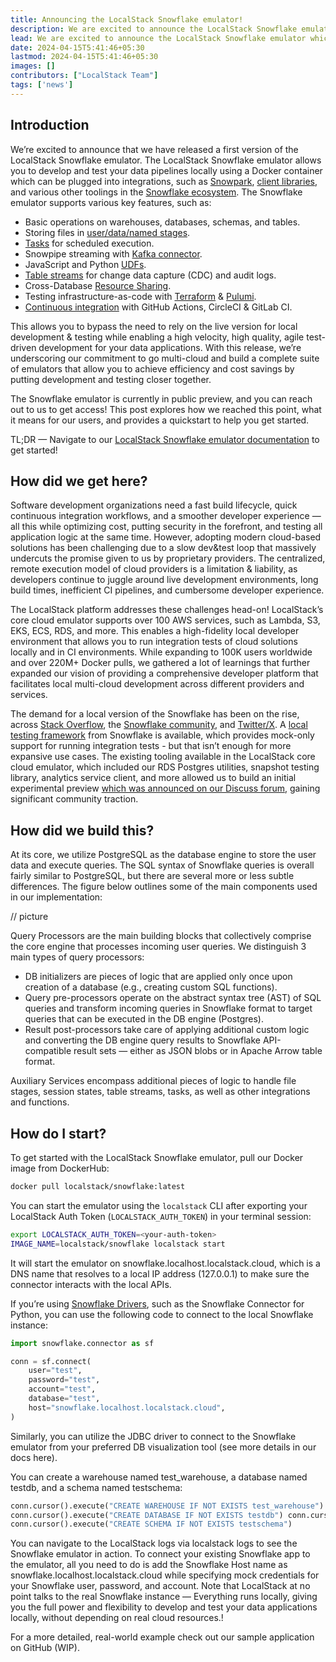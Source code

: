 ```yaml
---
title: Announcing the LocalStack Snowflake emulator!
description: We are excited to announce the LocalStack Snowflake emulator which enables a high-fidelity, fully local Snowflake experience to develop & test your data pipelines.
lead: We are excited to announce the LocalStack Snowflake emulator which enables a high-fidelity, fully local Snowflake experience to develop & test your data pipelines.
date: 2024-04-15T5:41:46+05:30
lastmod: 2024-04-15T5:41:46+05:30
images: []
contributors: ["LocalStack Team"]
tags: ['news']
---
```


## Introduction

We’re excited to announce that we have released a first version of the LocalStack Snowflake emulator. The LocalStack Snowflake emulator allows you to develop and test your data pipelines locally using a Docker container which can be plugged into integrations, such as [Snowpark](https://docs.snowflake.com/en/developer-guide/snowpark/index), [client libraries](https://developers.snowflake.com/drivers-and-libraries/), and various other toolings in the [Snowflake ecosystem](https://docs.snowflake.com/en/user-guide/ecosystem). The Snowflake emulator supports various key features, such as:

-   Basic operations on warehouses, databases, schemas, and tables.
-   Storing files in [user/data/named stages](https://docs.snowflake.com/en/user-guide/data-load-local-file-system-create-stage).
-   [Tasks](https://docs.snowflake.com/en/user-guide/tasks-intro) for scheduled execution.
-   Snowpipe streaming with [Kafka connector](https://docs.snowflake.com/en/user-guide/data-load-snowpipe-streaming-kafka).
-   JavaScript and Python [UDFs](https://docs.snowflake.com/en/developer-guide/udf/udf-overview).
-   [Table streams](https://docs.snowflake.com/en/user-guide/streams-intro) for change data capture (CDC) and audit logs.
-   Cross-Database [Resource Sharing](https://docs.snowflake.com/en/user-guide/data-sharing-intro).
-   Testing infrastructure-as-code with [Terraform](https://snowflake.localstack.cloud/user-guide/integrations/terraform/) & [Pulumi](https://snowflake.localstack.cloud/user-guide/integrations/pulumi/).
-   [Continuous integration](https://snowflake.localstack.cloud/user-guide/continuous-integration/) with GitHub Actions, CircleCI & GitLab CI.

This allows you to bypass the need to rely on the live version for local development & testing while enabling a high velocity, high quality, agile test-driven development for your data applications. With this release, we’re underscoring our commitment to go multi-cloud and build a complete suite of emulators that allow you to achieve efficiency and cost savings by putting development and testing closer together.

The Snowflake emulator is currently in public preview, and you can reach out to us to get access! This post explores how we reached this point, what it means for our users, and provides a quickstart to help you get started.

TL;DR — Navigate to our [LocalStack Snowflake emulator documentation](https://snowflake.localstack.cloud/introduction/) to get started!

## How did we get here?

Software development organizations need a fast build lifecycle, quick continuous integration workflows, and a smoother developer experience — all this while optimizing cost, putting security in the forefront, and testing all application logic at the same time. However, adopting modern cloud-based solutions has been challenging due to a slow dev&test loop that massively undercuts the promise given to us by proprietary providers. The centralized, remote execution model of cloud providers is a limitation & liability, as developers continue to juggle around live development environments, long build times, inefficient CI pipelines, and cumbersome developer experience.

The LocalStack platform addresses these challenges head-on! LocalStack’s core cloud emulator supports over 100 AWS services, such as Lambda, S3, EKS, ECS, RDS, and more. This enables a high-fidelity local developer environment ​​that allows you to run integration tests of cloud solutions locally and in CI environments. While expanding to 100K users worldwide and over 220M+ Docker pulls, we gathered a lot of learnings that further expanded our vision of providing a comprehensive developer platform that facilitates local multi-cloud development across different providers and services.

The demand for a local version of the Snowflake has been on the rise, across [Stack Overflow](https://stackoverflow.com/questions/75820814/is-it-possible-to-run-a-local-snowflake-instance-using-docker), the [Snowflake community](https://community.snowflake.com/s/question/0D50Z00008Li3DTSAZ/has-anyone-come-up-with-a-local-version-of-snowflake-that-allows-for-development-testing-locally), and [Twitter/X](https://twitter.com/criccomini/status/1618782276267163652). A [local testing framework](https://docs.snowflake.com/en/developer-guide/snowpark/python/testing-locally) from Snowflake is available, which provides mock-only support for running integration tests - but that isn’t enough for more expansive use cases. The existing tooling available in the LocalStack core cloud emulator, which included our RDS Postgres utilities, snapshot testing library, analytics service client, and more allowed us to build an initial experimental preview [which was announced on our Discuss forum](https://discuss.localstack.cloud/t/introducing-the-localstack-snowflake-extension-experimental/665/7), gaining significant community traction.

## How did we build this?

At its core, we utilize PostgreSQL as the database engine to store the user data and execute queries. The SQL syntax of Snowflake queries is overall fairly similar to PostgreSQL, but there are several more or less subtle differences. The figure below outlines some of the main components used in our implementation:

// picture

Query Processors are the main building blocks that collectively comprise the core engine that processes incoming user queries. We distinguish 3 main types of query processors:

-   DB initializers are pieces of logic that are applied only once upon creation of a database (e.g., creating custom SQL functions).
-   Query pre-processors operate on the abstract syntax tree (AST) of SQL queries and transform incoming queries in Snowflake format to target queries that can be executed in the DB engine (Postgres).
-   Result post-processors take care of applying additional custom logic and converting the DB engine query results to Snowflake API-compatible result sets — either as JSON blobs or in Apache Arrow table format.

Auxiliary Services encompass additional pieces of logic to handle file stages, session states, table streams, tasks, as well as other integrations and functions.

## How do I start?

To get started with the LocalStack Snowflake emulator, pull our Docker image from DockerHub:

```bash
docker pull localstack/snowflake:latest
```

You can start the emulator using the `localstack` CLI after exporting your LocalStack Auth Token (`LOCALSTACK_AUTH_TOKEN`) in your terminal session:

```bash
export LOCALSTACK_AUTH_TOKEN=<your-auth-token>
IMAGE_NAME=localstack/snowflake localstack start
```

It will start the emulator on snowflake.localhost.localstack.cloud, which is a DNS name that resolves to a local IP address (127.0.0.1) to make sure the connector interacts with the local APIs.

If you’re using [Snowflake Drivers](https://docs.snowflake.com/en/developer-guide/drivers), such as the Snowflake Connector for Python, you can use the following code to connect to the local Snowflake instance:

```python
import snowflake.connector as sf

conn = sf.connect(
    user="test",
    password="test",
    account="test",
    database="test",
    host="snowflake.localhost.localstack.cloud",
)
```

Similarly, you can utilize the JDBC driver to connect to the Snowflake emulator from your preferred DB visualization tool (see more details in our docs here).

You can create a warehouse named test_warehouse, a database named testdb, and a schema named testschema:

```python
conn.cursor().execute("CREATE WAREHOUSE IF NOT EXISTS test_warehouse")
conn.cursor().execute("CREATE DATABASE IF NOT EXISTS testdb") conn.cursor().execute("USE DATABASE testdb")
conn.cursor().execute("CREATE SCHEMA IF NOT EXISTS testschema")
```

You can navigate to the LocalStack logs via localstack logs to see the Snowflake emulator in action. To connect your existing Snowflake app to the emulator, all you need to do is add the Snowflake Host name as snowflake.localhost.localstack.cloud while specifying mock credentials for your Snowflake user, password, and account. Note that LocalStack at no point talks to the real Snowflake instance — Everything runs locally, giving you the full power and flexibility to develop and test your data applications locally, without depending on real cloud resources.!

For a more detailed, real-world example check out our sample application on GitHub (WIP).